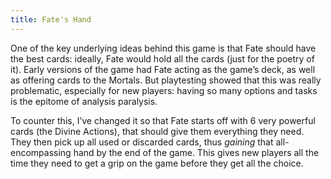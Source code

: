 ```yaml
---
title: Fate's Hand
---
```

One of the key underlying ideas behind this game is that Fate should have the best cards: ideally, Fate would hold all the cards (just for the poetry of it). Early versions of the game had Fate acting as the game’s deck, as well as offering cards to the Mortals. But playtesting showed that this was really problematic, especially for new players: having so many options and tasks is the epitome of analysis paralysis.

To counter this, I’ve changed it so that Fate starts off with 6 very powerful cards (the Divine Actions), that should give them everything they need. They then pick up all used or discarded cards, thus *gaining* that all-encompassing hand by the end of the game. This gives new players all the time they need to get a grip on the game before they get all the choice.
